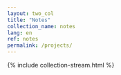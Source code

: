```yaml
---
layout: two_col
title: "Notes"
collection_name: notes
lang: en
ref: notes
permalink: /projects/
---
```

{% include collection-stream.html %}
